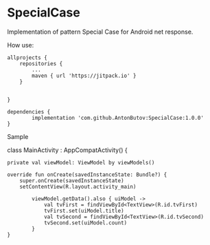 # SpecialCase
Implementation of pattern Special Case for Android net response.

How use:

	allprojects {
		repositories {
			...
			maven { url 'https://jitpack.io' }
		}
    
    
	}
  
  	dependencies {
	        implementation 'com.github.AntonButov:SpecialCase:1.0.0'
	}


Sample

class MainActivity : AppCompatActivity() {

    private val viewModel: ViewModel by viewModels()

    override fun onCreate(savedInstanceState: Bundle?) {
        super.onCreate(savedInstanceState)
        setContentView(R.layout.activity_main)

            viewModel.getData().also { uiModel ->
                val tvFirst = findViewById<TextView>(R.id.tvFirst)
                tvFirst.set(uiModel.title)
                val tvSecond = findViewById<TextView>(R.id.tvSecond)
                tvSecond.set(uiModel.count)
            }
    }



